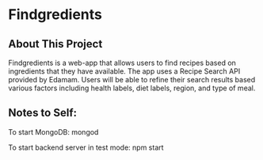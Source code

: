 # Findgredients

## About This Project
Findgredients is a web-app that allows users to find recipes based on ingredients that they have available.  The app uses a Recipe Search API provided by Edamam. Users will be able to refine their search results based various factors including health labels, diet labels, region, and type of meal.

## Notes to Self:
To start MongoDB:
mongod

To start backend server in test mode:
npm start


